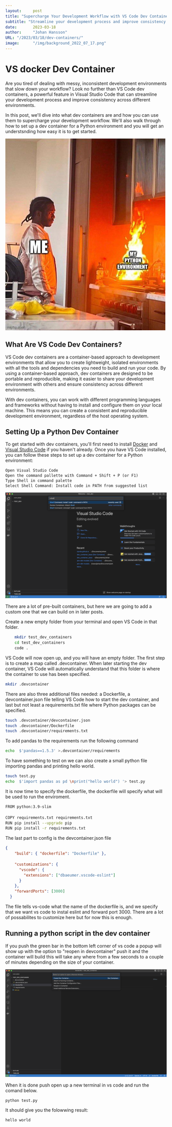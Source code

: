 ```yaml
---
layout:     post 
title: "Supercharge Your Development Workflow with VS Code Dev Containers"
subtitle: "Streamline your development process and improve consistency with container-based development environments"
date:       2023-03-18
author:     "Johan Hansson"
URL: "/2023/03/18/dev-containers/"
image:      "/img/background_2022_07_17.png"
---
```


# VS docker Dev Container
Are you tired of dealing with messy, inconsistent development environments that slow down your workflow? Look no further than VS Code dev containers, a powerful feature in Visual Studio Code that can streamline your development process and improve consistency across different environments.

In this post, we'll dive into what dev containers are and how you can use them to supercharge your development workflow. We'll also walk through how to set up a dev container for a Python environment and you will get an understsnding how easy it is to get started.

![Tierd of python enviroments not working](../images/dev_containers.png)

## What Are VS Code Dev Containers?
VS Code dev containers are a container-based approach to development environments that allow you to create lightweight, isolated environments with all the tools and dependencies you need to build and run your code. By using a container-based approach, dev containers are designed to be portable and reproducible, making it easier to share your development environment with others and ensure consistency across different environments.

With dev containers, you can work with different programming languages and frameworks without having to install and configure them on your local machine. This means you can create a consistent and reproducible development environment, regardless of the host operating system.

## Setting Up a Python Dev Container 


To get started with dev containers, you'll first need to install [Docker](https://docs.docker.com/desktop/install/mac-install/) and [Visual Studio Code](https://code.visualstudio.com/download) if you haven't already. Once you have VS Code installed, you can follow these steps to set up a dev container for a Python environment:

```
Open Visual Studio Code
Open the command pallette with Command + Shift + P (or F1)
Type Shell in command palette
Select Shell Command: Install code in PATH from suggested list
```
![add code to shell](../images/add_code_shell.png)

There are a lot of pre-built containers, but here we are going to add a custom one that we can build on in later posts. 

Create a new empty folder from your terminal and open VS Code in that folder.
```bash 
    mkdir test_dev_containers 
    cd test_dev_containers
    code . 
```

VS Code will now open up, and you will have an empty folder. The first step is to create a map called .devcontainer. When later starting the dev container, VS Code will automatically understand that this folder is where the container to use has been specified.

```bash 
mkdir .devcontainer 
```

There are also three additional files needed: a Dockerfile, a devcontainer.json file telling VS Code how to start the dev container, and last but not least a requirements.txt file where Python packages can be specified.

```bash
touch .devcontainer/devcontainer.json
touch .devcontainer/Dockerfile
touch .devcontainer/requirements.txt
```

To add pandas to the requirements run the following command
```bash
echo  $'pandas==1.5.3' >.devcontainer/requirements
```

To have something to test on we can also create a small python file importing pandas and printing hello world. 

```bash 
touch test.py
echo  $'import pandas as pd \nprint("hello world") '> test.py
```

It is now time to specify the dockerfile, the dockerfile will specify what will be used to run the enviroment.
```bash
FROM python:3.9-slim

COPY requirements.txt requirements.txt 
RUN pip install --upgrade pip
RUN pip install -r requirements.txt 
```


The last part to config is the devcontainer.json file

```json
{
    "build": { "dockerfile": "Dockerfile" },
  
    "customizations": {
      "vscode": {
        "extensions": ["dbaeumer.vscode-eslint"]
      }
    },
    "forwardPorts": [3000]
  }
```

The file tells vs-code what the name of the dockerfile is, and we specify that we want vs code to instal eslint and forward port 3000. There are a lot of possabilites to customize here but for now this is enough. 

## Running a python script in the dev container 

If you push the green bar in the bottom left corner of vs code a popup will show up with the option to "reopen in devcontainer" push it and the container will build this will take any where from a few seconds to a couple of minutes depending on the size of your container. 

![Start dev container](../images/start_dev_container.png)

When it is done push open up a new terminal in vs code and run the comand below.

```python
python test.py
```

It should give you the folowwing result:

```bash 
hello world
```